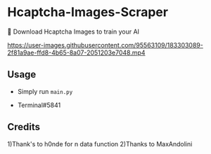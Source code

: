 # Hcaptcha-Images-Scraper
🎲 Download Hcaptcha Images to train your AI


https://user-images.githubusercontent.com/95563109/183303089-2f81a9ae-ffd8-4b65-8a07-2051203e7048.mp4




## Usage
* Simply run `main.py`
- Terminal#5841

## Credits
1)Thank's to h0nde for n data function
2)Thanks to MaxAndolini
